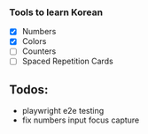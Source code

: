 ### Tools to learn Korean

- [x] Numbers
- [x] Colors
- [ ] Counters
- [ ] Spaced Repetition Cards

## Todos:

- playwright e2e testing
- fix numbers input focus capture
